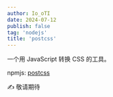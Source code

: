 ```yaml
---
author: Io_oTI
date: 2024-07-12
publish: false
tag: 'nodejs'
title: 'postcss'
---
```


一个用 JavaScript 转换 CSS 的工具。

npmjs: [postcss](https://www.npmjs.com/package/postcss)

✍ 敬请期待
